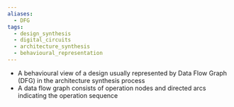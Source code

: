 ```yaml
---
aliases:
  - DFG
tags:
  - design_synthesis
  - digital_circuits
  - architecture_synthesis
  - behavioural_representation
---
```

- A behavioural view of a design usually represented by Data Flow Graph (DFG) in the architecture synthesis process
- A data flow graph consists of operation nodes and directed arcs indicating the operation sequence
